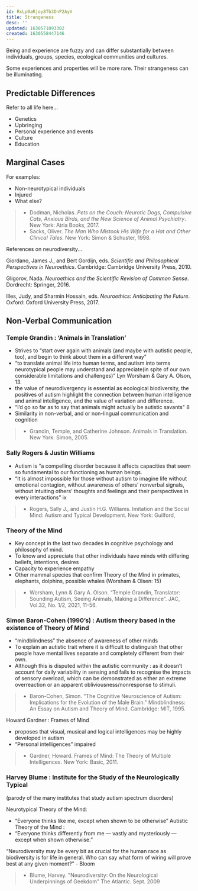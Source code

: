 ```yaml
---
id: RxLp0aRjoy8Tb3DnP2AyV
title: Strangeness
desc: ''
updated: 1630571093302
created: 1630558447146
---
```


Being and experience are fuzzy and can differ substantially between individuals, groups, species, ecological communities and cultures.

Some experiences and properties will be more rare. Their strangeness can be illuminating.

## Predictable Differences

Refer to all life here...

- Genetics
- Upbringing
- Personal experience and events
- Culture
- Education

## Marginal Cases

For examples:

- Non-neurotypical individuals
- Injured
- What else?

>- Dodman, Nicholas. _Pets on the Couch: Neurotic Dogs, Compulsive Cats, Anxious Birds, and the New Science of Animal Psychiatry_. New York: Atria Books, 2017.
>- Sacks, Oliver. _The Man Who Mistook His Wife for a Hat and Other Clinical Tales_. New York: Simon & Schuster, 1998.

References on neurodiversity...

Giordano, James J., and Bert Gordijn, eds. *Scientific and Philosophical Perspectives in Neuroethics*. Cambridge: Cambridge University Press, 2010.

Gligorov, Nada. *Neuroethics and the Scientific Revision of Common Sense*. Dordrecht: Springer, 2016.

Illes, Judy, and Sharmin Hossain, eds. *Neuroethics: Anticipating the Future*. Oxford: Oxford University Press, 2017.

## Non-Verbal Communication

### Temple Grandin : ‘Animals in Translation’

- Strives to “start over again with animals (and maybe with autistic people, too), and begin to think about them in a different way”
- “to translate animal life into human terms, and autism into terms neurotypical people may understand and appreciate(in spite of our own considerable limitations and challenges)”  Lyn Worsham & Gary A. Olson, 13.
- the value of neurodivergency is essential as ecological biodiversity, the positives of autism highlight the connection between human intelligence and animal intelligence, and the value of variation and difference.
- “I’d go so far as to say that animals might actually be autistic savants" 8 
- Similarity in non-verbal, and or non-lingual communication and cognition

>- Grandin, Temple, and Catherine Johnson. Animals in Translation. New York: Simon, 2005. 

### Sally Rogers & Justin Williams

- Autism is “a compelling disorder because it affects capacities that seem so fundamental to our functioning as human beings.
- “It is almost impossible for those without autism to imagine life without emotional contagion, without awareness of others’ nonverbal signals, without intuiting others’ thoughts and feelings and their perspectives in every interactions” ix

>- Rogers, Sally J., and Justin H.G. Williams. Imitation and the Social Mind: Autism and Typical Development. New York: Guilford, 

### Theory of the Mind

- Key concept in the last two decades in cognitive psychology and philosophy of mind.
- To know and appreciate that other individuals have minds with differing beliefs, intentions, desires
- Capacity to experience empathy
- Other mammal species that confirm Theory of the Mind in primates, elephants, dolphins, possible whales (Worsham & Olsen: 15)

>- Worsham, Lynn & Gary A. Olson. “Temple Grandin, Translator: Sounding Autism, Seeing Animals, Making a Difference”. JAC, Vol.32, No. 1/2, 2021, 11-56.

### Simon Baron-Cohen (1990’s) : Autism theory based in the existence of Theory of Mind

- “mindblindness” the absence of awareness of other minds
- To explain an autistic trait where it is difficult to distinguish that other people have mental lives separate and completely different from their own.
- Although this is disputed within the autistic community : as it doesn’t account for daily variability in sensing and fails to recognise the impacts of sensory overload, which can be demonstrated as either an extreme overreaction or an apparent obliviousness/nonresponse to stimuli.

>- Baron-Cohen, Simon. "The Cognitive Neuroscience of Autism: Implications for the Evolution of the Male Brain." Mindblindness: An Essay on Autism and Theory of Mind. Cambridge: MIT, 1995.

Howard Gardner : Frames of Mind
- proposes that visual, musical and logical intelligences may be highly developed in autism
- “Personal intelligences” impaired

>- Gardner, Howard. Frames of Mind: The Theory of Multiple Intelligences. New York: Basic, 2011. 

### Harvey Blume : Institute for the Study of the Neurologically Typical 

(parody of the many institutes that study autism spectrum disorders)

Neurotypical Theory of the Mind:
- “Everyone thinks like me, except when shown to be otherwise”
Autistic Theory of the Mind :
- “Everyone thinks differently from me — vastly and mysteriously — except when shown otherwise.”

“Neurodiversity may be every bit as crucial for the human race as biodiversity is for life in general. Who can say what form of wiring will prove best at any given moment?” - Bloom

>- Blume, Harvey. "Neurodiversity: On the Neurological Underpinnings of Geekdom" The Atlantic. Sept. 2009
